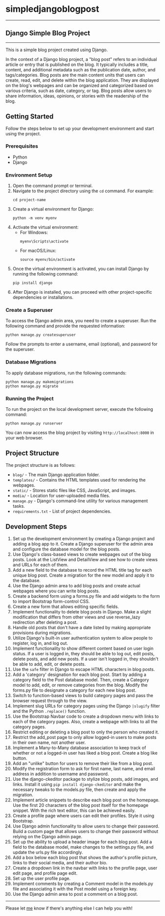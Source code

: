 # simpledjangoblogpost
---
## Django Simple Blog Project
---
This is a simple blog project created using Django.

In the context of a Django blog project, a "blog post" refers to an individual article or entry that is published on the blog. It typically includes a title, content, and additional metadata such as the publication date, author, and tags/categories. Blog posts are the main content units that users can create, read, edit, and delete within the blog application. They are displayed on the blog's webpages and can be organized and categorized based on various criteria, such as date, category, or tag. Blog posts allow users to share information, ideas, opinions, or stories with the readership of the blog.

## Getting Started

Follow the steps below to set up your development environment and start using the project.

### Prerequisites

- Python
- Django

### Environment Setup

1. Open the command prompt or terminal.
2. Navigate to the project directory using the `cd` command. For example:
   ```
   cd project-name
   ```
3. Create a virtual environment for Django:
   ```
   python -m venv myenv
   ```
4. Activate the virtual environment:
   - For Windows:
     ```
     myenv\Scripts\activate
     ```
   - For macOS/Linux:
     ```
     source myenv/bin/activate
     ```
5. Once the virtual environment is activated, you can install Django by running the following command:
   ```
   pip install django
   ```
6. After Django is installed, you can proceed with other project-specific dependencies or installations.

### Create a Superuser

To access the Django admin area, you need to create a superuser. Run the following command and provide the requested information:
```
python manage.py createsuperuser
```
Follow the prompts to enter a username, email (optional), and password for the superuser.

### Database Migrations

To apply database migrations, run the following commands:
```
python manage.py makemigrations
python manage.py migrate
```

### Running the Project

To run the project on the local development server, execute the following command:
```
python manage.py runserver
```
You can now access the blog project by visiting `http://localhost:8000` in your web browser.

## Project Structure

The project structure is as follows:

- `blog/` - The main Django application folder.
- `templates/` - Contains the HTML templates used for rendering the webpages.
- `static/` - Stores static files like CSS, JavaScript, and images.
- `media/` - Location for user-uploaded media files.
- `manage.py` - Django's command-line utility for various management tasks.
- `requirements.txt` - List of project dependencies.

## Development Steps

1. Set up the development environment by creating a Django project and adding a blog app to it. Create a Django superuser for the admin area and configure the database model for the blog posts.
2. Use Django's class-based views to create webpages out of the blog posts. Look at the ListView and DetailView and see how to create views and URLs for each of them.
3. Add a new field to the database to record the HTML title tag for each unique blog post. Create a migration for the new model and apply it to the database.
4. Use the Django admin area to add blog posts and create actual webpages where you can write blog posts.
5. Create a backend form using a forms.py file and add widgets to the form to import Bootstrap form-control CSS.
6. Create a new form that allows editing specific fields.
7. Implement functionality to delete blog posts in Django. Make a slight modification that differs from other views and use reverse_lazy redirection after deleting a post.
8. Handle old posts that don't have a date listed by making appropriate provisions during migrations.
9. Utilize Django's built-in user authentication system to allow people to register, log in, and log out.
10. Implement functionality to show different content based on user login status. If a user is logged in, they should be able to log out, edit posts, delete posts, and add new posts. If a user isn't logged in, they shouldn't be able to add, edit, or delete posts.
11. Use the `safe` filter in Django to escape HTML characters in blog posts.
12. Add a 'category' designation for each blog post. Start by adding a category field to the Post database model. Then, create a Category model to add, edit, or remove categories from the blog. Modify the forms.py file to designate a category for each new blog post.
13. Switch to function-based views to build category pages and pass the browser request through to the view.
14. Implement slug URLs for category pages using the Django `|slugify` filter and the Python `.replace()` function.
15. Use the Bootstrap Navbar code to create a dropdown menu with links to each of the category pages. Also, create a webpage with links to all the category pages.
16. Restrict editing or deleting a blog post to only the person who created it.
17. Restrict the add_post page to only allow logged-in users to make posts in their own name, not another user.
18. Implement a Many-to-Many database association to keep track of whether or not a logged-in user has liked a blog post. Create a blog like button.
19. Add an "unlike" button for users to remove their like from a blog post.
20. Modify the registration form to ask for first name, last name, and email address in addition to username and password.
21. Use the django-ckeditor package to stylize blog posts, add images, and links. Install it using `pip install django-ckeditor` and make the necessary tweaks to the models.py file, then create and apply the migration.
22. Implement article snippets to describe each blog post on the homepage. Use the first 20 characters of the blog post itself for the homepage snippet. With the rich text editor, this can be achieved easily.
23. Create a profile page where users can edit their profiles. Style it using Bootstrap.
24. Use Django admin functionality to allow users to change their password. Build a custom page that allows users to change their password without relying on the Django admin page.
25. Set up the ability to upload a header image for each blog post. Add a field to the database model, make changes to the settings.py file, and update the urls.py file accordingly.
26. Add a box below each blog post that shows the author's profile picture, links to their social media, and their author bio.
27. Create a dropdown link in the navbar with links to the profile page, user edit page, and profile page edit.
28. Set up the user profile page.
29. Implement comments by creating a Comment model in the models.py file and associating it with the Post model using a foreign key.
30. Use the Django admin area to post a comment on a blog post.

---

Please let <a href = "mailto: mail4ajay786@gmail.com">me</a> know if there's anything else I can help you with!
